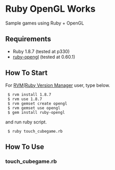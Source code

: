 Ruby OpenGL Works
=================

Sample games using Ruby + OpenGL

Requirements
------------

* Ruby 1.8.7 (tested at p330)
* [ruby-opengl](http://rubygems.org/gems/ruby-opengl) (tested at 0.60.1)

How To Start
------------

For [RVM(Ruby Version Manager](http://rvm.beginrescueend.com/) user, type below.

```
 $ rvm install 1.8.7
 $ rvm use 1.8.7
 $ rvm gemset create opengl
 $ rvm gemset use opengl
 $ gem install ruby-opengl
```

and run ruby script.

```
 $ ruby touch_cubegame.rb
```

How To Use
----------

### touch_cubegame.rb


